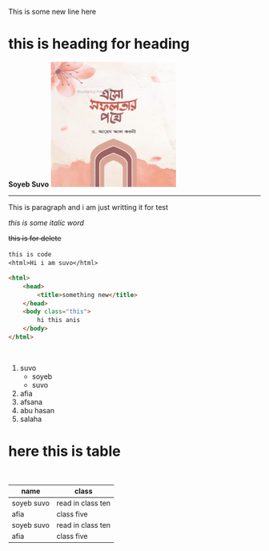 

This is some new line here 

# this is heading for heading


 <!-- this is plain text -->

__Soyeb Suvo__
<img src="images/me.png" alt="profile" width="250px"  height="250px" title="this is profile"/>

---

<p>This is paragraph and i am just writting it for test</p>

_this is some italic word_

~~this is for delete~~

`this is code`  
`<html>Hi i am suvo</html>`

```html
<html>
    <head>
        <title>something new</title>
    </head>
    <body class="this">
        hi this anis
    </body>
</html>
```

<br/>

1. suvo
      - soyeb
      - suvo
2. afia
3. afsana
4. abu hasan
5. salaha

# here this is table

<br/>

|name|class|
|----|----|
|soyeb suvo|read in class ten|
|afia|class five|
|soyeb suvo|read in class ten|
|afia|class five|
